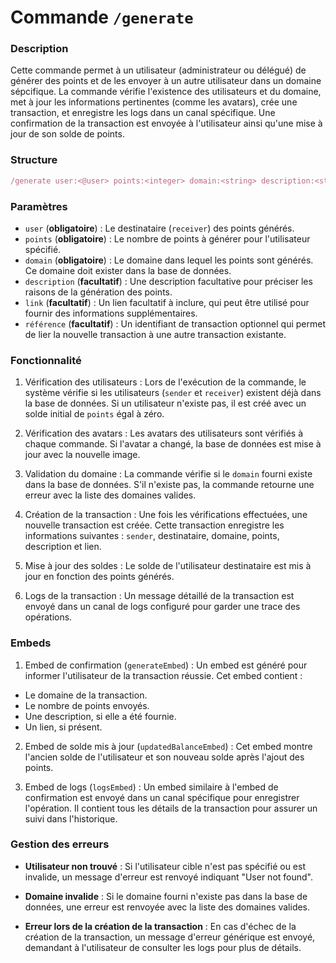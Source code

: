 # Commande `/generate`

### Description

Cette commande permet à un utilisateur (administrateur ou délégué) de générer des points et de les envoyer à un autre utilisateur dans un domaine sépcifique. La commande vérifie l'existence des utilisateurs et du domaine, met à jour les informations pertinentes (comme les avatars), crée une transaction, et enregistre les logs dans un canal spécifique. Une confirmation de la transaction est envoyée à l'utilisateur ainsi qu'une mise à jour de son solde de points.

### Structure 
```ts
/generate user:<@user> points:<integer> domain:<string> description:<string> link:<string> référence:<integer>
```

### Paramètres
- `user` (**obligatoire**) : Le destinataire (`receiver`) des points générés.
- `points` (**obligatoire**) : Le nombre de points à générer pour l'utilisateur spécifié.
- `domain` (**obligatoire**) : Le domaine dans lequel les points sont générés. Ce domaine doit exister dans la base de données.
- `description` (**facultatif**) : Une description facultative pour préciser les raisons de la génération des points.
- `link` (**facultatif**) : Un lien facultatif à inclure, qui peut être utilisé pour fournir des informations supplémentaires.
- `référence` (**facultatif**) : Un identifiant de transaction optionnel qui permet de lier la nouvelle transaction à une autre transaction existante.


### Fonctionnalité

1. Vérification des utilisateurs :
Lors de l'exécution de la commande, le système vérifie si les utilisateurs (`sender` et `receiver`) existent déjà dans la base de données. Si un utilisateur n'existe pas, il est créé avec un solde initial de `points` égal à zéro.

2. Vérification des avatars :
Les avatars des utilisateurs sont vérifiés à chaque commande. Si l'avatar a changé, la base de données est mise à jour avec la nouvelle image.

3. Validation du domaine :
La commande vérifie si le `domain` fourni existe dans la base de données. S'il n'existe pas, la commande retourne une erreur avec la liste des domaines valides.

4. Création de la transaction :
Une fois les vérifications effectuées, une nouvelle transaction est créée. Cette transaction enregistre les informations suivantes : `sender`, destinataire, domaine, points, description et lien.

5. Mise à jour des soldes :
Le solde de l'utilisateur destinataire est mis à jour en fonction des points générés.

6. Logs de la transaction :
Un message détaillé de la transaction est envoyé dans un canal de logs configuré pour garder une trace des opérations.


### Embeds 

1. Embed de confirmation (`generateEmbed`) :
Un embed est généré pour informer l'utilisateur de la transaction réussie. Cet embed contient :
- Le domaine de la transaction.
- Le nombre de points envoyés.
- Une description, si elle a été fournie.
- Un lien, si présent.

2. Embed de solde mis à jour (`updatedBalanceEmbed`) :
Cet embed montre l'ancien solde de l'utilisateur et son nouveau solde après l'ajout des points.

3. Embed de logs (`logsEmbed`) :
Un embed similaire à l'embed de confirmation est envoyé dans un canal spécifique pour enregistrer l'opération. Il contient tous les détails de la transaction pour assurer un suivi dans l'historique.

### Gestion des erreurs

- **Utilisateur non trouvé** : Si l'utilisateur cible n'est pas spécifié ou est invalide, un message d'erreur est renvoyé indiquant "User not found".
  
- **Domaine invalide** : Si le domaine fourni n'existe pas dans la base de données, une erreur est renvoyée avec la liste des domaines valides.

- **Erreur lors de la création de la transaction** : En cas d'échec de la création de la transaction, un message d'erreur générique est envoyé, demandant à l'utilisateur de consulter les logs pour plus de détails.

